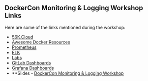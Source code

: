 ## DockerCon Monitoring & Logging Workshop Links
Here are some of the links mentioned during the workshop:

* [56K.Cloud](https://56K.Cloud)
* [Awesome Docker Resources](https://awesome-docker.netlify.com)
* [Prometheus](https://github.com/vegasbrianc/prometheus)
* [ELK](https://github.com/deviantony/docker-elk) 
* [Labs](www.github.com/56kcloud/Training/tree/master/DockerCon)
* [GitLab Dashboards](https://monitor.gitlab.net)
* [Grafana Dashboards](https://grafana.com/dashboards)
* **Slides - [DockerCon Monitoring & Logging Workshop](https://s3.eu-central-1.amazonaws.com/56k-share/DCSF19_Logginig_Monitoring_Workshop.pdf)
